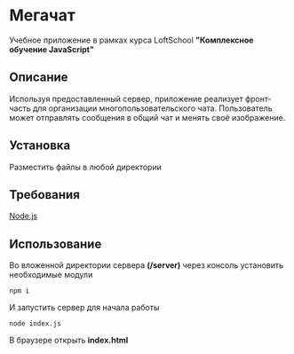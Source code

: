 Мегачат
=========================

Учебное приложение в рамках курса LoftSchool **"Комплексное обучение JavaScript"**

Описание
------------

Используя предоставленный сервер, приложение реализует фронт-часть для организации многопользовательского чата. 
Пользователь может отправлять сообщения в общий чат и менять своё изображение.

Установка
------------

Разместить файлы в любой директории

Требования
------------

[Node.js](https://nodejs.org)

Использование
------------

Во вложенной директории сервера **(/server)** через консоль установить необходимые модули
    
    npm i


И запустить сервер для начала работы

    node index.js

В браузере открыть **index.html**
